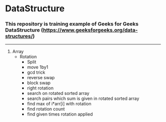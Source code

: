 # DataStructure
### This repository is training example of Geeks for Geeks DataStructure (https://www.geeksforgeeks.org/data-structures/)
-----
1. Array
    - Rotation
        - Split
        - move 1by1
        - gcd trick
        - reverse swap
        - block swap
        - right rotation
        - search on rotated sorted array
        - search pairs which sum is given in rotated sorted array
        - find max of i*arr[i] with rotation
        - find rotation count
        - find given times rotation applied